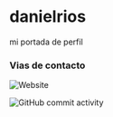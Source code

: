 # danielrios
mi portada de perfil


### Vias de contacto 

![Website](https://img.shields.io/website?url=https%3A%2F%2Fgithub.com%2Faccount)

![GitHub commit activity](https://img.shields.io/github/commit-activity/m/daniel-rios-ux/danielrios)
